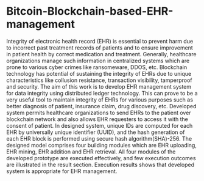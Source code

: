 # Bitcoin-Blockchain-based-EHR-management

Integrity of electronic health record (EHR) is essential to prevent harm due to incorrect past treatment records of patients and to ensure improvement in patient health by correct medication and treatment. Generally, healthcare organizations manage such information in centralized systems which are prone to various cyber crimes like ransomeware, DDOS, etc. Blockchain technology has potential of sustaining the integrity of EHRs due to unique characteristics like collusion resistance, transaction visibility, tamperproof and security. The aim of this work is to develop EHR management system for data integrity using distributed ledger technology. This can prove to be a very useful tool to maintain integrity of EHRs for various purposes such as better diagnosis of patient, insurance claim, drug discovery, etc. Developed system permits healthcare organizations to send EHRs to the patient over blockchain network and also allows EHR requesters to access it with the consent of patient. In designed system, unique IDs are computed for each EHR by universally unique identifier (UUID), and the hash generation of each EHR block is performed using secure hash algorithm(SHA)-256. The designed model comprises four building modules which are EHR uploading, EHR mining, EHR addition and EHR retrieval. All four modules of the developed prototype are executed effectively, and few execution outcomes are illustrated in the result section. Execution results shows that developed system is appropriate for EHR management.
